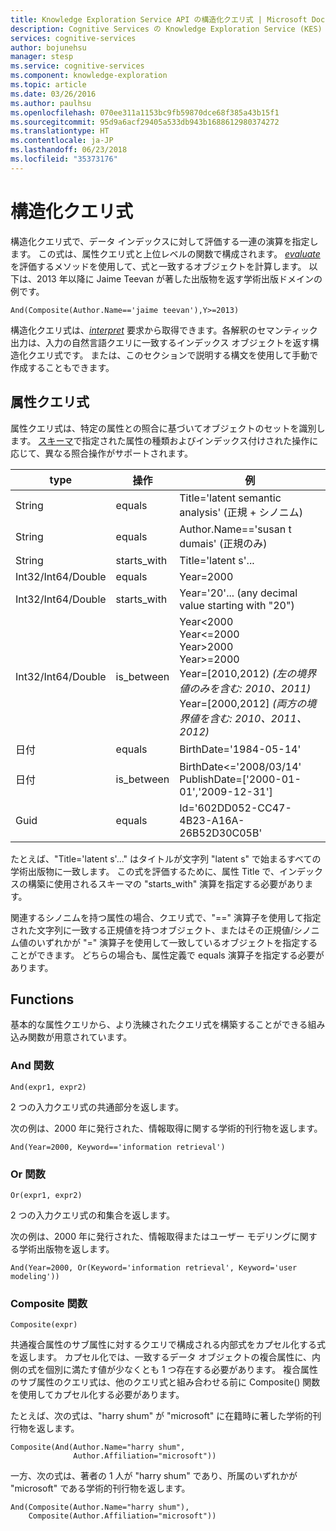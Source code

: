 ```yaml
---
title: Knowledge Exploration Service API の構造化クエリ式 | Microsoft Docs
description: Cognitive Services の Knowledge Exploration Service (KES) API で構造化クエリ式を使用する方法について説明します。
services: cognitive-services
author: bojunehsu
manager: stesp
ms.service: cognitive-services
ms.component: knowledge-exploration
ms.topic: article
ms.date: 03/26/2016
ms.author: paulhsu
ms.openlocfilehash: 070ee311a1153bc9fb59870dce68f385a43b15f1
ms.sourcegitcommit: 95d9a6acf29405a533db943b1688612980374272
ms.translationtype: HT
ms.contentlocale: ja-JP
ms.lasthandoff: 06/23/2018
ms.locfileid: "35373176"
---
```

# <a name="structured-query-expression"></a>構造化クエリ式
構造化クエリ式で、データ インデックスに対して評価する一連の演算を指定します。  この式は、属性クエリ式と上位レベルの関数で構成されます。  [*evaluate*](evaluateMethod.md) を評価するメソッドを使用して、式と一致するオブジェクトを計算します。  以下は、2013 年以降に Jaime Teevan が著した出版物を返す学術出版ドメインの例です。

`And(Composite(Author.Name=='jaime teevan'),Y>=2013)`

構造化クエリ式は、[*interpret*](interpretMethod.md) 要求から取得できます。各解釈のセマンティック出力は、入力の自然言語クエリに一致するインデックス オブジェクトを返す構造化クエリ式です。  または、このセクションで説明する構文を使用して手動で作成することもできます。

## <a name="attribute-query-expression"></a>属性クエリ式
属性クエリ式は、特定の属性との照合に基づいてオブジェクトのセットを識別します。  [スキーマ](SchemaFormat.md)で指定された属性の種類およびインデックス付けされた操作に応じて、異なる照合操作がサポートされます。

| type | 操作 | 例 |
|------|-------------|------------|
| String | equals | Title='latent semantic analysis'  (正規 + シノニム) |
| String | equals | Author.Name=='susan t dumais'  (正規のみ)|
| String | starts_with | Title='latent s'... |
| Int32/Int64/Double | equals | Year=2000 |
| Int32/Int64/Double | starts_with | Year='20'... (any decimal value starting with "20") |
| Int32/Int64/Double | is_between | Year&lt;2000 <br/> Year&lt;=2000 <br/> Year&gt;2000 <br/> Year&gt;=2000 <br/> Year=[2010,2012) *(左の境界値のみを含む: 2010、2011)* <br/> Year=[2000,2012] *(両方の境界値を含む: 2010、2011、2012)* |
| 日付 | equals | BirthDate='1984-05-14' |
| 日付 | is_between | BirthDate&lt;='2008/03/14' <br/> PublishDate=['2000-01-01','2009-12-31'] |
| Guid | equals | Id='602DD052-CC47-4B23-A16A-26B52D30C05B' |


たとえば、"Title='latent s'..." はタイトルが文字列 "latent s" で始まるすべての学術出版物に一致します。  この式を評価するために、属性 Title で、インデックスの構築に使用されるスキーマの "starts_with" 演算を指定する必要があります。

関連するシノニムを持つ属性の場合、クエリ式で、"==" 演算子を使用して指定された文字列に一致する正規値を持つオブジェクト、またはその正規値/シノニム値のいずれかが "=" 演算子を使用して一致しているオブジェクトを指定することができます。  どちらの場合も、属性定義で equals 演算子を指定する必要があります。


## <a name="functions"></a>Functions
基本的な属性クエリから、より洗練されたクエリ式を構築することができる組み込み関数が用意されています。

### <a name="and-function"></a>And 関数
`And(expr1, expr2)`

2 つの入力クエリ式の共通部分を返します。

次の例は、2000 年に発行された、情報取得に関する学術的刊行物を返します。

`And(Year=2000, Keyword=='information retrieval')`

### <a name="or-function"></a>Or 関数
`Or(expr1, expr2)`

2 つの入力クエリ式の和集合を返します。

次の例は、2000 年に発行された、情報取得またはユーザー モデリングに関する学術出版物を返します。

`And(Year=2000, Or(Keyword='information retrieval', Keyword='user modeling'))`

### <a name="composite-function"></a>Composite 関数
`Composite(expr)`

共通複合属性のサブ属性に対するクエリで構成される内部式をカプセル化する式を返します。  カプセル化では、一致するデータ オブジェクトの複合属性に、内側の式を個別に満たす値が少なくとも 1 つ存在する必要があります。  複合属性のサブ属性のクエリ式は、他のクエリ式と組み合わせる前に Composite() 関数を使用してカプセル化する必要があります。

たとえば、次の式は、"harry shum" が "microsoft" に在籍時に著した学術的刊行物を返します。

```
Composite(And(Author.Name="harry shum", 
              Author.Affiliation="microsoft"))
```

一方、次の式は、著者の 1 人が "harry shum" であり、所属のいずれかが "microsoft" である学術的刊行物を返します。

```
And(Composite(Author.Name="harry shum"), 
    Composite(Author.Affiliation="microsoft"))
```
